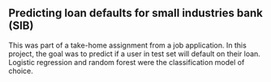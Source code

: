 ## Predicting loan defaults for small industries bank (SIB)

This was part of a take-home assignment from a job application. In this project, the goal was to predict if a user in test set will default on their loan. Logistic regression and random forest were the classification model of choice.

